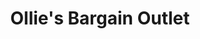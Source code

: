 ---
title: "Ollie's Bargain Outlet"
url: /monroeville/ollies-bargain-outlet/
shop: variety store
---